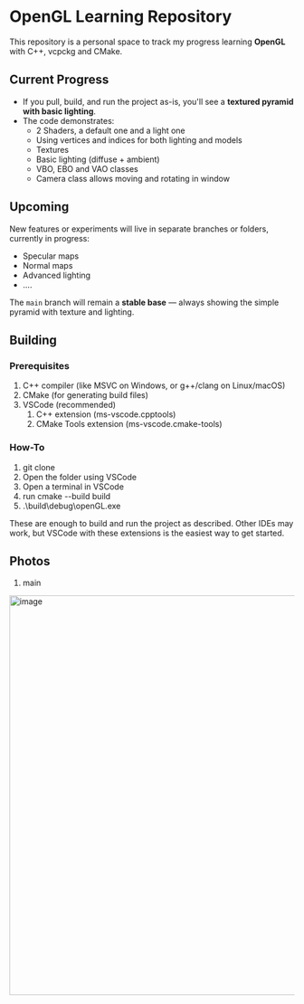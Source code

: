 # OpenGL Learning Repository

This repository is a personal space to track my progress learning **OpenGL** with C++, vcpckg and CMake.  

## Current Progress

- If you pull, build, and run the project as-is, you'll see a **textured pyramid with basic lighting**.  
- The code demonstrates:
  - 2 Shaders, a default one and a light one
  - Using vertices and indices for both lighting and models
  - Textures
  - Basic lighting (diffuse + ambient)
  - VBO, EBO and VAO classes
  - Camera class allows moving and rotating in window 

## Upcoming

New features or experiments will live in separate branches or folders, currently in progress:
- Specular maps
- Normal maps
- Advanced lighting
- ....

The `main` branch will remain a **stable base** — always showing the simple pyramid with texture and lighting.

## Building

### Prerequisites
1. C++ compiler (like MSVC on Windows, or g++/clang on Linux/macOS)
2. CMake (for generating build files)
3. VSCode (recommended)
   1. C++ extension (ms-vscode.cpptools)
   2. CMake Tools extension (ms-vscode.cmake-tools)

### How-To
1. git clone <repo-url>
3. Open the folder using VSCode
4. Open a terminal in VSCode
5. run cmake --build build
6. .\build\debug\openGL.exe

These are enough to build and run the project as described. Other IDEs may work, but VSCode with these extensions is the easiest way to get started.

## Photos
1. main
<img width="768" height="707" alt="image" src="https://github.com/user-attachments/assets/ed6093fc-47b2-4943-9f91-a3d3d8b48985" />
